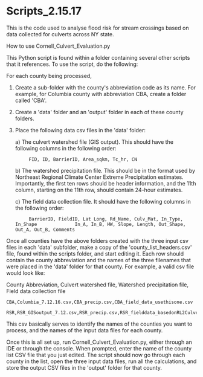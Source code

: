# Scripts_2.15.17
This is the code used to analyse flood risk for stream crossings based on data collected for culverts across NY state.

How to use Cornell_Culvert_Evaluation.py



This Python script is found within a folder containing several other scripts that it references. To use the script, do the following: 



For each county being processed, 

1) Create a sub-folder with the county's abbreviation code as its name. For example, for Columbia county with abbreviation CBA, create a folder called 'CBA'.
 

2) Create a 'data' folder and an 'output' folder in each of these county folders. 

3) Place the following data csv files in the 'data' folder:



	a) The culvert watershed file (GIS output). 
		This should have the following columns in the following order:
   
			FID, ID, BarrierID, Area_sqkm, Tc_hr, CN
  

	b) The watershed precipitation file. This should be in the format used by Northeast 		Regional Climate Center Extreme Precipitation estimates. Importantly, the first ten 		rows should be header information, and the 11th column, starting on the 11th row, 		should contain 24-hour estimates.



	c) The field data collection file. 
		It should have the following columns in the following order:

			BarrierID, FieldID, Lat	Long, Rd_Name, Culv_Mat, In_Type, In_Shape				In_A, In_B, HW, Slope, Length, Out_Shape, Out_A, Out_B, Comments



Once all counties have the above folders created with the three input csv files in each 'data' subfolder, make a copy of the 'county_list_headers.csv' file, found within the scripts folder, and start editing it. Each row should contain the county abbreviation and the names of the three filenames that were placed in the 'data' folder for that county. For example, a valid csv file would look like: 
	

County Abbreviation, Culvert watershed file, Watershed precipitation file, Field data 	collection file
 
	CBA,Columbia_7.12.16.csv,CBA_precip.csv,CBA_field_data_usethisone.csv
		RSR,RSR_GISoutput_7.12.csv,RSR_precip.csv,RSR_fielddata_basedonRL2CulvertPts_zerosdeleted.csv



This csv basically serves to identify the names of the counties you want to process, and the names of the input data files for each county.

 Once this is all set up, run Cornell_Culvert_Evaluation.py, either through an IDE or through the console. When prompted, enter the name of the county list CSV file that you just edited. The script should now go through each county in the list, open the three input data files, run all the calculations, and store the output CSV files in the 'output' folder for that county.


